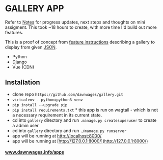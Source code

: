 # GALLERY APP
Refer to [Notes](notes.md) for progress updates, next steps and thoughts on mini assigment. This took ~18 hours to create, with more time I'd build out more features.

This is a proof of concept from [feature instructions](/gallery/Features_README.md) describing a gallery to display from given [JSON](/gallery/data.json).

- Python
- Django
- Vue (CDN)

## Installation
- clone repo `https://github.com/dawnwages/gallery.git` 
- `virtualenv --python=python3 venv`
- `pip install --upgrade pip`
- `pip install requirements.txt` * this app is run on wagtail - which is not a necessary requirement in its current state.
- cd into `gallery` directory and run `.manage.py createsuperuser` to create a admin user
- cd into `gallery` directory and run `./manage.py runserver`
- app will be running at [http://localhost:8000/](http://localhost:8000/)
- app will be running at [http://127.0.0.1:8000/](http://127.0.0.1:8000/)

#### www.dawnwages.info/apps